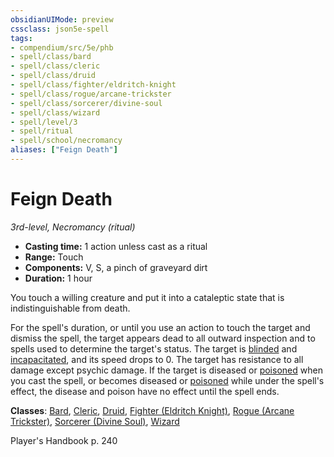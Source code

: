 ```yaml
---
obsidianUIMode: preview
cssclass: json5e-spell
tags:
- compendium/src/5e/phb
- spell/class/bard
- spell/class/cleric
- spell/class/druid
- spell/class/fighter/eldritch-knight
- spell/class/rogue/arcane-trickster
- spell/class/sorcerer/divine-soul
- spell/class/wizard
- spell/level/3
- spell/ritual
- spell/school/necromancy
aliases: ["Feign Death"]
---
```

# Feign Death
*3rd-level, Necromancy (ritual)*  

- **Casting time:** 1 action unless cast as a ritual
- **Range:** Touch
- **Components:** V, S, a pinch of graveyard dirt
- **Duration:** 1 hour

You touch a willing creature and put it into a cataleptic state that is indistinguishable from death.

For the spell's duration, or until you use an action to touch the target and dismiss the spell, the target appears dead to all outward inspection and to spells used to determine the target's status. The target is [blinded](../../../Rules%20&%20Options/5e%20Rules/conditions.md##blinded) and [incapacitated](../../../Rules%20&%20Options/5e%20Rules/conditions.md##incapacitated), and its speed drops to 0. The target has resistance to all damage except psychic damage. If the target is diseased or [poisoned](../../../Rules%20&%20Options/5e%20Rules/conditions.md##poisoned) when you cast the spell, or becomes diseased or [poisoned](../../../Rules%20&%20Options/5e%20Rules/conditions.md##poisoned) while under the spell's effect, the disease and poison have no effect until the spell ends.

**Classes**: [Bard](../../classes/bard.md#), [Cleric](../../classes/cleric.md#), [Druid](../../classes/druid.md#), [Fighter (Eldritch Knight)](../../classes/fighter-eldritch-knight.md#), [Rogue (Arcane Trickster)](../../classes/rogue-arcane-trickster.md#), [Sorcerer (Divine Soul)](../../classes/sorcerer-divine-soul-xge.md#), [Wizard](../../classes/wizard.md#)

Player's Handbook p. 240